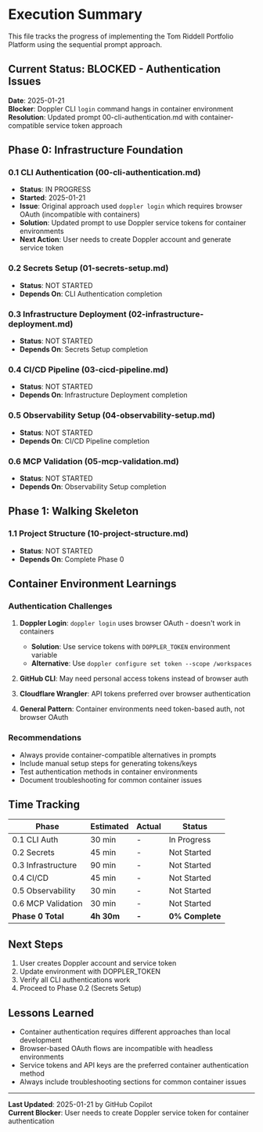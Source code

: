 # Execution Summary

This file tracks the progress of implementing the Tom Riddell Portfolio Platform using the sequential prompt approach.

## Current Status: BLOCKED - Authentication Issues
**Date**: 2025-01-21  
**Blocker**: Doppler CLI `login` command hangs in container environment  
**Resolution**: Updated prompt 00-cli-authentication.md with container-compatible service token approach  

## Phase 0: Infrastructure Foundation

### 0.1 CLI Authentication (00-cli-authentication.md)
- **Status**: IN PROGRESS  
- **Started**: 2025-01-21  
- **Issue**: Original approach used `doppler login` which requires browser OAuth (incompatible with containers)
- **Solution**: Updated prompt to use Doppler service tokens for container environments
- **Next Action**: User needs to create Doppler account and generate service token

### 0.2 Secrets Setup (01-secrets-setup.md)  
- **Status**: NOT STARTED
- **Depends On**: CLI Authentication completion

### 0.3 Infrastructure Deployment (02-infrastructure-deployment.md)
- **Status**: NOT STARTED  
- **Depends On**: Secrets Setup completion

### 0.4 CI/CD Pipeline (03-cicd-pipeline.md)
- **Status**: NOT STARTED
- **Depends On**: Infrastructure Deployment completion

### 0.5 Observability Setup (04-observability-setup.md) 
- **Status**: NOT STARTED
- **Depends On**: CI/CD Pipeline completion

### 0.6 MCP Validation (05-mcp-validation.md)
- **Status**: NOT STARTED
- **Depends On**: Observability Setup completion

## Phase 1: Walking Skeleton

### 1.1 Project Structure (10-project-structure.md)
- **Status**: NOT STARTED
- **Depends On**: Complete Phase 0

## Container Environment Learnings

### Authentication Challenges
1. **Doppler Login**: `doppler login` uses browser OAuth - doesn't work in containers
   - **Solution**: Use service tokens with `DOPPLER_TOKEN` environment variable
   - **Alternative**: Use `doppler configure set token --scope /workspaces`

2. **GitHub CLI**: May need personal access tokens instead of browser auth
3. **Cloudflare Wrangler**: API tokens preferred over browser authentication  
4. **General Pattern**: Container environments need token-based auth, not browser OAuth

### Recommendations
- Always provide container-compatible alternatives in prompts
- Include manual setup steps for generating tokens/keys
- Test authentication methods in container environments
- Document troubleshooting for common container issues

## Time Tracking

| Phase | Estimated | Actual | Status |
|-------|-----------|--------|---------|
| 0.1 CLI Auth | 30 min | - | In Progress |
| 0.2 Secrets | 45 min | - | Not Started |
| 0.3 Infrastructure | 90 min | - | Not Started |
| 0.4 CI/CD | 45 min | - | Not Started |
| 0.5 Observability | 30 min | - | Not Started |
| 0.6 MCP Validation | 30 min | - | Not Started |
| **Phase 0 Total** | **4h 30m** | **-** | **0% Complete** |

## Next Steps
1. User creates Doppler account and service token
2. Update environment with DOPPLER_TOKEN 
3. Verify all CLI authentications work
4. Proceed to Phase 0.2 (Secrets Setup)

## Lessons Learned
- Container authentication requires different approaches than local development
- Browser-based OAuth flows are incompatible with headless environments
- Service tokens and API keys are the preferred container authentication method
- Always include troubleshooting sections for common container issues

---
**Last Updated**: 2025-01-21 by GitHub Copilot  
**Current Blocker**: User needs to create Doppler service token for container authentication